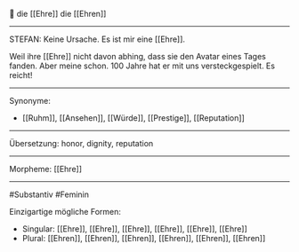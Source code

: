 🔴 die [[Ehre]]
die [[Ehren]]

---
STEFAN: Keine Ursache. Es ist mir eine [[Ehre]].  

Weil ihre [[Ehre]] nicht davon abhing, dass sie den Avatar eines Tages fanden. Aber meine schon. 100 Jahre hat er mit uns versteckgespielt. Es reicht!

---
Synonyme:
- [[Ruhm]], [[Ansehen]], [[Würde]], [[Prestige]], [[Reputation]]

---
Übersetzung: honor, dignity, reputation

---
Morpheme:
[[Ehre]]

---
#Substantiv #Feminin

Einzigartige mögliche Formen:
- Singular: [[Ehre]], [[Ehre]], [[Ehre]], [[Ehre]], [[Ehre]], [[Ehre]]
- Plural: [[Ehren]], [[Ehren]], [[Ehren]], [[Ehren]], [[Ehren]], [[Ehren]]
